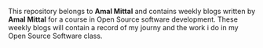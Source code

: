 This repository belongs to **Amal Mittal** and contains weekly blogs written by **Amal Mittal** for a course in Open Source software development. These weekly blogs will contain a record of my journy and the work i do in my Open Source Software class.


